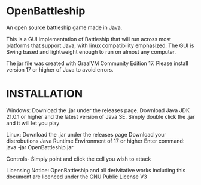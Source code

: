 # OpenBattleship
An open source battleship game made in Java.

This is a GUI implementation of Battleship that will run across most platforms that support Java, with linux compatibility emphasized.
The GUI is Swing based and lightweight enough to run on almost any computer.

The jar file was created with GraalVM Community Edition 17. Please install version 17 or higher of Java to avoid errors.

INSTALLATION
============

Windows:
Download the .jar under the releases page.
Download Java JDK 21.0.1 or higher and the latest version of Java SE.
Simply double click the .jar and it will let you play

Linux:
Download the .jar under the releases page
Download your distrobutions Java Runtime Environment of 17 or higher
Enter command: java -jar OpenBattleship.jar

Controls-
Simply point and click the cell you wish to attack

Licensing Notice:
OpenBattleship and all derivitative works including this document are licenced under the GNU Public License V3 
